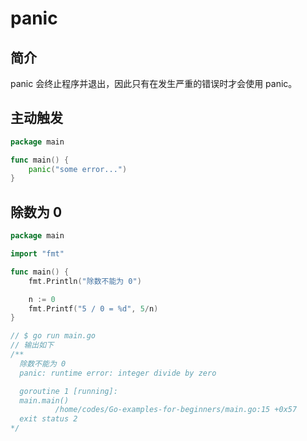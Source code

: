 # panic

## 简介

panic 会终止程序并退出，因此只有在发生严重的错误时才会使用 panic。

## 主动触发

<div class="run"></div>

```go
package main

func main() {
    panic("some error...")
}
```

## 除数为 0

<div class="run"></div>

```go
package main

import "fmt"

func main() {
    fmt.Println("除数不能为 0")

    n := 0
    fmt.Printf("5 / 0 = %d", 5/n)
}

// $ go run main.go
// 输出如下
/**
  除数不能为 0
  panic: runtime error: integer divide by zero

  goroutine 1 [running]:
  main.main()
          /home/codes/Go-examples-for-beginners/main.go:15 +0x57
  exit status 2
*/
```
